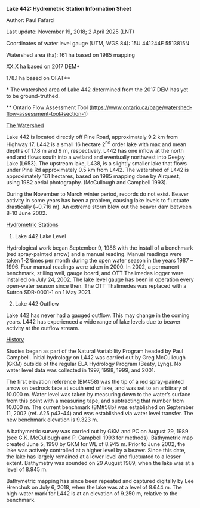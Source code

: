 **Lake 442: Hydrometric Station Information Sheet**

Author: Paul Fafard

Last update: November 19, 2018; 2 April 2025 (LNT)

Coordinates of water level gauge (UTM, WGS 84): 15U 441244E 5513815N

Watershed area (ha): 161 ha based on 1985 mapping

XX.X ha based on 2017 DEM\*

178.1 ha based on OFAT\*\*

\* The watershed area of Lake 442 determined from the 2017 DEM has yet to be ground-truthed.

\*\* Ontario Flow Assessment Tool (<https://www.ontario.ca/page/watershed-flow-assessment-tool#section-1>)

<u>The Watershed</u>

Lake 442 is located directly off Pine Road, approximately 9.2 km from Highway 17. L442 is a small 16 hectare 2<sup>nd</sup> order lake with max and mean depths of 17.8 m and 9 m, respectively. L442 has one inflow at the north end and flows south into a wetland and eventually northwest into Geejay Lake (L653). The upstream lake, L438, is a slightly smaller lake that flows under Pine Rd approximately 0.5 km from L442. The watershed of L442 is approximately 161 hectares, based on 1985 mapping done by Airquest, using 1982 aerial photography. (McCullough and Campbell 1993).

During the November to March winter period, records do not exist. Beaver activity in some years has been a problem, causing lake levels to fluctuate drastically (~0.716 m). An extreme storm blew out the beaver dam between 8-10 June 2002.

<u>Hydrometric Stations</u>

1.  Lake 442 Lake Level

Hydrological work began September 9, 1986 with the install of a benchmark (red spray-painted arrow) and a manual reading. Manual readings were taken 1-2 times per month during the open water season in the years 1987 – 1996. Four manual readings were taken in 2000. In 2002, a permanent benchmark, stilling well, gauge board, and OTT Thalimedes logger were installed on July 24, 2002. The lake level gauge has been in operation every open-water season since then. The OTT Thalimedes was replaced with a Sutron SDR-0001-1 on 1 May 2021.

2.  Lake 442 Outflow

Lake 442 has never had a gauged outflow. This may change in the coming years. L442 has experienced a wide range of lake levels due to beaver activity at the outflow stream.

<u>History</u>

Studies began as part of the Natural Variability Program headed by Paul Campbell. Initial hydrology on L442 was carried out by Greg McCullough (GKM) outside of the regular ELA Hydrology Program (Beaty, Lyng). No water level data was collected in 1997, 1998, 1999, and 2001.

The first elevation reference (BM#58) was the tip of a red spray-painted arrow on bedrock face at south end of lake, and was set to an arbitrary of 10.000 m. Water level was taken by measuring down to the water’s surface from this point with a measuring tape, and subtracting that number from 10.000 m. The current benchmark (BM#58b) was established on September 11, 2002 (ref. A25 p43-44) and was established via water level transfer. The new benchmark elevation is 9.323 m.

A bathymetric survey was carried out by GKM and PC on August 29, 1989 (see G.K. McCullough and P. Campbell 1993 for methods). Bathymetric map created June 5, 1990 by GKM for WL of 8.945 m. Prior to June 2002, the lake was actively controlled at a higher level by a beaver. Since this date, the lake has largely remained at a lower level and fluctuated to a lesser extent. Bathymetry was sounded on 29 August 1989, when the lake was at a level of 8.945 m.

Bathymetric mapping has since been repeated and captured digitally by Lee Hrenchuk on July 6, 2018, when the lake was at a level of 8.644 m. The high-water mark for L442 is at an elevation of 9.250 m, relative to the benchmark.
